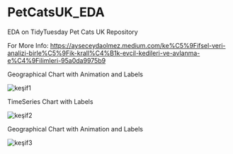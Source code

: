 # PetCatsUK_EDA
EDA on TidyTuesday Pet Cats UK Repository

For More Info: https://ayseceydaolmez.medium.com/ke%C5%9Fifsel-veri-analizi-birle%C5%9Fik-krall%C4%B1k-evcil-kedileri-ve-avlanma-e%C4%9Filimleri-95a0da9975b9

Geographical Chart with Animation and Labels

![keşif1](https://github.com/user-attachments/assets/870db664-9741-4d00-b1ea-04549d2aa04f)

TimeSeries Chart with Labels

![keşif2](https://github.com/user-attachments/assets/9d52dc44-e2be-44eb-9b2a-9ae9719fd613)

Geographical Chart with Animation and Labels

![keşif3](https://github.com/user-attachments/assets/c5f78921-447e-4842-99d0-406311f56195)
